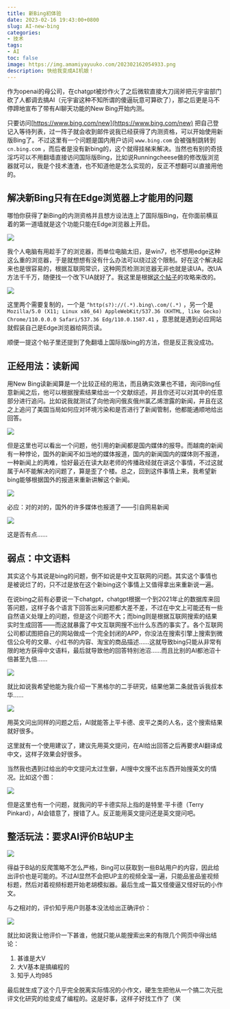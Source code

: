 ```yaml
---
title: 新Bing初体验
date: 2023-02-16 19:43:00+0800
slug: AI-new-bing
categories:
- 技术
tags:
- AI
toc: false
image: https://img.amamiyayuuko.com/202302162054933.png
description: 快给我变成AI机娘！
---
```


作为openai的母公司，在chatgpt被炒作火了之后微软直接大刀阔斧把元宇宙部门砍了人都调去搞AI（元宇宙这种不知所谓的傻逼玩意可算砍了），那之后更是马不停蹄地宣布了带有AI聊天功能的New Bing开始内测。

只要访问[https://www.bing.com/new](https://www.bing.com/new) 把自己登记入等待列表，过一阵子就会收到邮件说我已经获得了内测资格，可以开始使用新版Bing了。不过这里有一个问题是国内用户访问 `www.bing.com` 会被强制跳转到 `cn.bing.com` ，而后者是没有新bing的，这个就得挂梯来解决。当然也有别的奇技淫巧可以不用翻墙直接访问国际版Bing，比如说Runningcheese做的修改版浏览器就可以，我是个技术渣渣，也不知道他是怎么实现的，反正不想翻可以直接用他的。

## 解决新Bing只有在Edge浏览器上才能用的问题

哪怕你获得了新Bing的内测资格并且想方设法连上了国际版Bing，在你面前横亘着的第一道墙就是这个功能只能在Edge浏览器上开启。

![](https://img.amamiyayuuko.com/202302162001120.png)

我个人电脑有用趁手了的浏览器，而单位电脑太旧，是win7，也不想用edge这种这么重的浏览器，于是就想想有没有什么办法可以绕过这个限制。好在这个解决起来也是很容易的，根据互联网常识，这种网页检测浏览器无非也就是读UA，改UA方法千千万，随便找一个改下UA就好了。我这里是根据[这个帖子](https://blog.csdn.net/AI_Fanatic/article/details/129053010)的攻略来改的。

![](https://img.amamiyayuuko.com/202302162006379.png)

这里两个需要复制的，一个是 `^http(s?)://(.*).bing\.com/(.*)` ，另一个是  `Mozilla/5.0 (X11; Linux x86_64) AppleWebKit/537.36 (KHTML, like Gecko) Chrome/110.0.0.0 Safari/537.36 Edg/110.0.1587.41` ，意思就是遇到必应网站就假装自己是Edge浏览器给网页读。

顺便一提这个帖子里还提到了免翻墙上国际版bing的方法，但是反正我没成功。

## 正经用法：读新闻

用New Bing读新闻算是一个比较正经的用法，而且确实效果也不错，询问Bing任意新闻之后，他可以根据搜索结果给出一个文献综述，并且你还可以对其中的任意部分进行追问。比如说我就测试了向他询问俄亥俄州氯乙烯泄露的新闻，并且在这之上追问了美国当局如何应对环境污染和是否进行了新闻管制，他都能通顺地给出回答。

![](https://img.amamiyayuuko.com/202302162025536.jpg)

但是这里也可以看出一个问题，他引用的新闻都是国内媒体的报导。而越南的新闻有一种悖论，国外的新闻不如当地的媒体报道，国内的新闻国内的媒体则不报道，一种新闻上的两难，恰好最近在读大赵老师的传播政经就在讲这个事情，不过这就属于AI不能解决的问题了，算是歪了个楼。总之，回到这件事情上来，我希望新bing能够根据国外的报道来重新讲解这个新闻。

![](https://img.amamiyayuuko.com/202302162033635.jpg)

必应：对的对的，国外的许多媒体也报道了——引自网易新闻

![](https://img.amamiyayuuko.com/202302162034649.jpg)

这是否有点……

## 弱点：中文语料

其实这个与其说是bing的问题，倒不如说是中文互联网的问题。其实这个事情也是被说烂了的，只不过是放在这个新bing这个事情上又值得拿出来重新说一遍。

在说bing之前有必要说一下chatgpt，chatgpt根据一个到2021年止的数据库来回答问题，这样子各个语言下回答出来问题都大差不差，不过在中文上可能还有一些自然语义处理上的问题，但是这个问题不大；而bing则是根据互联网搜索的结果实时生成回答——而这就暴露了中文互联网搜不出什么东西的事实了。各个互联网公司都试图把自己的网站做成一个完全封闭的APP，你没法在搜索引擎上搜索到微信公众号的文章、小红书的内容、淘宝的商品描述……这就导致bing只能从非常有限的地方获得中文语料，最后就导致他的回答特别池沼……而且比别的AI都池沼十倍甚至九倍……

![](https://img.amamiyayuuko.com/202302162038962.jpg)

就比如说我希望他能为我介绍一下黑格尔的二手研究，结果他第二条就告诉我叔本华……

![](https://img.amamiyayuuko.com/202302162039593.jpg)

用英文问出同样的问题之后，AI就能答上平卡德、皮平之类的人名，这个搜索结果就好很多。

这里就有一个使用建议了，建议先用英文提问，在AI给出回答之后再要求AI翻译成中文，这样子效果会好很多。

当然我也遇到过给出的中文提问太过生僻，AI搜中文搜不出东西开始搜英文的情况。比如这个图：

![](https://img.amamiyayuuko.com/202302162043613.png)

但是这里也有一个问题，就我问的平卡德实际上指的是特里·平卡德（Terry Pinkard），AI会错意了，搜错了人。反正能用英文提问还是英文提问吧。

## 整活玩法：要求AI评价B站UP主

![](https://img.amamiyayuuko.com/202302162046190.jpg)

得益于B站的反爬策略不怎么严格，Bing可以获取到一些B站用户的内容，因此给出评价也是可能的。不过AI显然不会把UP主的视频全溜一遍，只能品鉴品鉴视频标题，然后对着视频标题开始老胡模拟器。最后生成一篇又怪傻逼又怪好玩的小作文。

与之相对的，评价知乎用户则基本没法给出正确评价：

![](https://img.amamiyayuuko.com/202302162049539.jpg)

就比如说我让他评价一下甚谁，他就只能从能搜索出来的有限几个网页中得出结论：

1. 甚谁是大V
2. 大V基本是搞编程的
3. 知乎人均985

最后就生成了这个几乎完全脱离实际情况的小作文，硬生生把他从一个搞二次元批评文化研究的给变成了编程的。这是好事，这样子好找工作了（笑